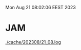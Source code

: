 Mon Aug 21 08:02:06 EEST 2023
# JAM
<a href='./cache/202308/21_08.log'>./cache/202308/21_08.log</a>
